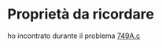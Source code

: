 # Proprietà da ricordare 

ho incontrato durante il problema [749A.c](https://codeforces.com/problemset/problem/749/A) 